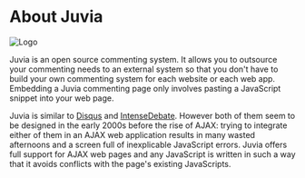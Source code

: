 # About Juvia

![Logo](https://github.com/FooBarWidget/juvia/raw/master/app/assets/images/logo-128.png)

Juvia is an open source commenting system. It allows you to outsource your commenting needs to an external system so that you don't have to build your own commenting system for each website or each web app. Embedding a Juvia commenting page only involves pasting a JavaScript snippet into your web page.

Juvia is similar to [Disqus](http://www.disqus.com/) and [IntenseDebate](http://intensedebate.com/). However both of them seem to be designed in the early 2000s before the rise of AJAX: trying to integrate either of them in an AJAX web application results in many wasted afternoons and a screen full of inexplicable JavaScript errors. Juvia offers full support for AJAX web pages and any JavaScript is written in such a way that it avoids conflicts with the page's existing JavaScripts.